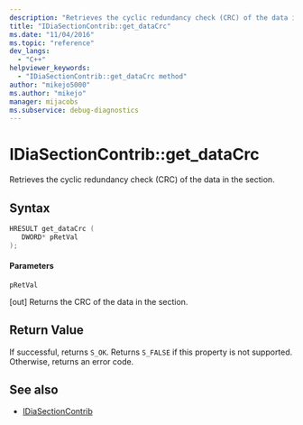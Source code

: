 ```yaml
---
description: "Retrieves the cyclic redundancy check (CRC) of the data in the section."
title: "IDiaSectionContrib::get_dataCrc"
ms.date: "11/04/2016"
ms.topic: "reference"
dev_langs:
  - "C++"
helpviewer_keywords:
  - "IDiaSectionContrib::get_dataCrc method"
author: "mikejo5000"
ms.author: "mikejo"
manager: mijacobs
ms.subservice: debug-diagnostics
---
```

# IDiaSectionContrib::get_dataCrc

Retrieves the cyclic redundancy check (CRC) of the data in the section.

## Syntax

```C++
HRESULT get_dataCrc ( 
   DWORD* pRetVal
);
```

#### Parameters
 `pRetVal`

[out] Returns the CRC of the data in the section.

## Return Value
 If successful, returns `S_OK`. Returns `S_FALSE` if this property is not supported. Otherwise, returns an error code.

## See also
- [IDiaSectionContrib](../../debugger/debug-interface-access/idiasectioncontrib.md)
